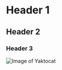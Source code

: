 # Header 1


## Header 2


### Header 3


![Image of Yaktocat](https://octodex.github.com/images/yaktocat.png)
